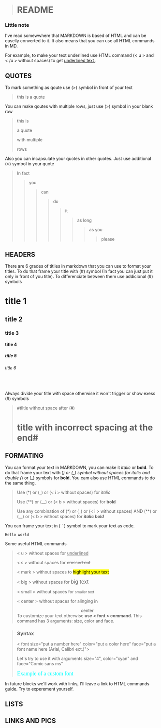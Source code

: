 > # README #

### Little note

I've read somewwhere that MARKDOWN is based of HTML and can be easelly converted to it. It also means that you can use all HTML commands in MD. 

For example, to make your text underlined use HTML command (< u > and < /u > without spaces) to get <u> underlined text </u>.

## QUOTES 

To mark something as qoute use (>) symbol in front of your text

> this is a quote

You can make qoutes with multiple rows, just use (>) symbol in your blank row

> this is 
>
> a quote
>
> with multiple
>
> rows

Also you can incapsulate your quotes in other quotes. Just use additional (>) symbol in your quote

> In fact 
>>you
>>>can
>>>>do
>>>>>it
>>>>>>as long
>>>>>>>as you
>>>>>>>>please

## HEADERS

There are 6 grades of titlles in markdown that you can use to format your titles. To do that frame your title with (#) symbol (In fact you can just put it only in front of you title). To differenciate between them use addicional (#) symbols

# title 1

## title 2

### title 3

#### title 4

##### title 5

###### title 6
<br></br>
Always divide your title with space otherwise it won't trigger or show exess (#) symbols

>#tiltle without space after (#)
>
>
> # title with incorrect spacing at the end#

## FORMATING

You can format your text in MARKDOWN, you can make it _italic_ or __bold__. To do that frame ypur text with (*) or (_) symbol without spaces for *italic* and double (*) or (_) symbols for **bold**. You cam also use HTML commands to do the same thing. 

> Use (*) or (_) or (< i > without spaces) for *italic*
>
> Use (**) or (__) or (< b > without spaces) for **bold**
>
> Use any combination of (*) or (_) or (< i > without spaces) AND (**) or (__) or (< b > without spaces) for __*italic bold*__

You can frame your text in ( ` ) symbol to mark your text as code.

`Hello world`

Some useful HTML commands
> < u > without spaces for <u>underlined</u>
>
> < s > without spaces for <s>crossed out</s>
>
> < mark > without spaces to <mark> highlight your text </mark>  
>
> < big > without spaces for <big> big text </big>
>
> < small > without spaces for <small> smaller text </small>
>
> < center > without spaces for alinging in 
> <center> center </center>
> To customize your text otherwise <b> use < font > command. </b> This command has 3 arguments: size, color and face.

> ### Syntax ###
> < font size="put a number here" color="put a color here" face="put a font name here (Arial, Calibri ect.)"> 
> 
>Let's try to use it with arguments size="4", color="cyan" and face="Comic sans ms"
>
> <font size="4" color="cyan" face="comic sans ms">Example of a custom font</font>

In future blocks we'll work with links, I'll leave a link to HTML commands guide. Try to experement yourself.

## LISTS

## LINKS AND PICS

